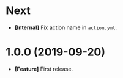 # Next

- **[Internal]** Fix action name in `action.yml`.

# 1.0.0 (2019-09-20)

- **[Feature]** First release.
